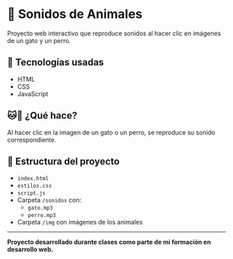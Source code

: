 # 🐾 Sonidos de Animales

Proyecto web interactivo que reproduce sonidos al hacer clic en imágenes de un gato y un perro.

## 🧩 Tecnologías usadas

- HTML
- CSS
- JavaScript

## 🐱🐶 ¿Qué hace?

Al hacer clic en la imagen de un gato o un perro, se reproduce su sonido correspondiente.

## 📁 Estructura del proyecto

- `index.html`
- `estilos.css`
- `script.js`
- Carpeta `/sonidos` con:
  - `gato.mp3`
  - `perro.mp3`
- Carpeta `/img` con imágenes de los animales

---

**Proyecto desarrollado durante clases como parte de mi formación en desarrollo web.**
